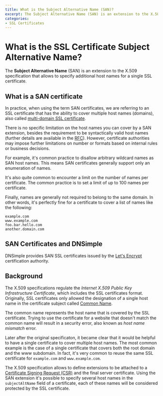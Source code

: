 ```yaml
---
title: What is the Subject Alternative Name (SAN)?
excerpt: The Subject Alternative Name (SAN) is an extension to the X.509 specification that allows to specify additional host names for a single SSL certificate.
categories:
- SSL Certificates
---
```


# What is the SSL Certificate Subject Alternative Name?

The **Subject Alternative Name** (SAN) is an extension to the X.509 specification that allows to specify additional host names for a single SSL certificate.

## What is a SAN certificate

In practice, when using the term SAN certificates, we are referring to an SSL certificate that has the ability to cover multiple host names (domains), also called [multi-domain SSL certificate](/articles/ssl-certificates-types/#multi-domain-ssl-certificates).

There is no specific limitation on the host names you can cover by a SAN extension, besides the requirement to be syntactically valid host names (further details are available in the [RFC](https://tools.ietf.org/html/rfc6818)). However, certificate authorities may impose further limitations on number or formats based on internal rules or business decisions.

For example, it's common practice to disallow arbitrary wildcard names as SAN host names. This means SAN certificates generally support only an enumeration of names.

It's also quite common to encounter a limit on the number of names per certificate. The common practice is to set a limit of up to 100 names per certificate.  

Finally, names are generally not required to belong to the same domain. In other words, it's perfectly fine for a certificate to cover a list of names like the following:

```
example.com
www.example.com
foo.bar.hello.com
another.domain.com
```

## SAN Certificates and DNSimple

DNSimple provides SAN SSL certificates issued by the [Let's Encrypt](/articles/letsencrypt) certification authority.


## Background

The X.509 specifications regulate the _Internet X.509 Public Key Infrastructure Certificate_, which includes the SSL certificates format. Originally, SSL certificates only allowed the designation of a single host name in the certificate subject called [Common Name](/articles/what-is-common-name).

The common name represents the host name that is covered by the SSL certificate. Trying to use the certificate for a website that doesn't match the common name will result in a security error, also known as _host name mismatch_ error. 

Later after the original specificaton, it became clear that it would be helpful to have a single certificate to cover multiple host names. The most common example is the case of a single certificate that covers both the root domain and the www subdomain. In fact, it's very common to reuse the same SSL certificate for `example.com` and `www.example.com`.

The X.509 specification allows to define extensions to be attached to a [Certificate Signing Request (CSR)](/articles/what-is-csr) and the final server certificate. Using the SAN extension it's possible to specify several host names in the `subjectAltName` field of a certificate, each of these names will be considered protected by the SSL certificate.
